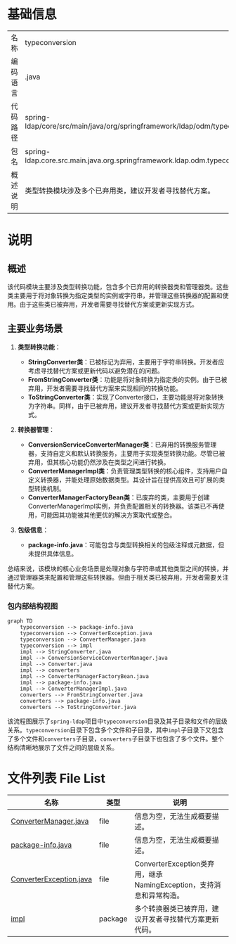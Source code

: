# 基础信息

|      |      |
|------|------|
| 名称 | typeconversion |
| 编码语言 | .java |
| 代码路径 | spring-ldap/core/src/main/java/org/springframework/ldap/odm/typeconversion |
| 包名 | spring-ldap.core.src.main.java.org.springframework.ldap.odm.typeconversion |
| 概述说明 | 类型转换模块涉及多个已弃用类，建议开发者寻找替代方案。 |

# 说明

## 概述

该代码模块主要涉及类型转换功能，包含多个已弃用的转换器类和管理器类。这些类主要用于将对象转换为指定类型的实例或字符串，并管理这些转换器的配置和使用。由于这些类已被弃用，开发者需要寻找替代方案或更新实现方式。

## 主要业务场景

1. **类型转换功能**：
   - **StringConverter类**：已被标记为弃用，主要用于字符串转换。开发者应考虑寻找替代方案或更新代码以避免潜在的问题。
   - **FromStringConverter类**：功能是将对象转换为指定类的实例。由于已被弃用，开发者需要寻找替代方案来实现相同的转换功能。
   - **ToStringConverter类**：实现了Converter接口，主要功能是将对象转换为字符串。同样，由于已被弃用，建议开发者寻找替代方案或更新实现方式。

2. **转换器管理**：
   - **ConversionServiceConverterManager类**：已弃用的转换服务管理器，支持自定义和默认转换服务，主要用于实现类型转换功能。尽管已被弃用，但其核心功能仍然涉及在类型之间进行转换。
   - **ConverterManagerImpl类**：负责管理类型转换的核心组件，支持用户自定义转换器，并能处理原始数据类型。其设计旨在提供高效且可扩展的类型转换机制。
   - **ConverterManagerFactoryBean类**：已废弃的类，主要用于创建ConverterManagerImpl实例，并负责配置相关的转换器。该类已不再使用，可能因其功能被其他更优的解决方案取代或整合。

3. **包级信息**：
   - **package-info.java**：可能包含与类型转换相关的包级注释或元数据，但未提供具体信息。

总结来说，该模块的核心业务场景是处理对象与字符串或其他类型之间的转换，并通过管理器类来配置和管理这些转换器。但由于相关类已被弃用，开发者需要关注替代方案。


### 包内部结构视图

```mermaid
graph TD
    typeconversion --> package-info.java
    typeconversion --> ConverterException.java
    typeconversion --> ConverterManager.java
    typeconversion --> impl
    impl --> StringConverter.java
    impl --> ConversionServiceConverterManager.java
    impl --> Converter.java
    impl --> converters
    impl --> ConverterManagerFactoryBean.java
    impl --> package-info.java
    impl --> ConverterManagerImpl.java
    converters --> FromStringConverter.java
    converters --> package-info.java
    converters --> ToStringConverter.java
```

该流程图展示了`spring-ldap`项目中`typeconversion`目录及其子目录和文件的层级关系。`typeconversion`目录下包含多个文件和子目录，其中`impl`子目录下又包含了多个文件和`converters`子目录，`converters`子目录下也包含了多个文件。整个结构清晰地展示了文件之间的层级关系。

# 文件列表 File List

| 名称   | 类型  | 说明 |
|-------|------|-------------|
| [ConverterManager.java](ConverterManager.md) | file | 信息为空，无法生成概要描述。 |
| [package-info.java](package-info.md) | file | 信息为空，无法生成概要描述。 |
| [ConverterException.java](ConverterException.md) | file | ConverterException类弃用，继承NamingException，支持消息和异常构造。 |
| [impl](impl/_module.md) | package | 多个转换器类已被弃用，建议开发者寻找替代方案更新代码。 |


